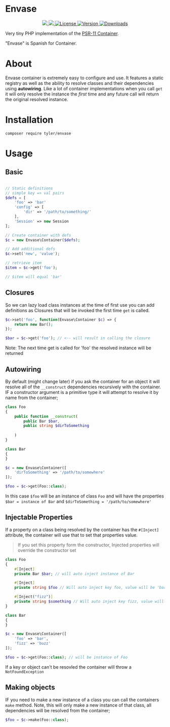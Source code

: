 # Envase
<p align="center">
    <a href="https://codecov.io/gh/tylersriver/envase" > 
        <img als="Coverage" src="https://codecov.io/gh/tylersriver/envase/branch/main/graph/badge.svg?token=HE1M6KNO9G"/> 
    </a>
    <a href="https://github.com/tylersriver/envase/actions/workflows/php.yml" > 
        <img als="Build" src="https://github.com/tylersriver/envase/actions/workflows/php.yml/badge.svg"/> 
    </a>
    <a href="https://github.com/tylersriver/envase/blob/main/LICENSE">
        <img alt="License" src="https://img.shields.io/github/license/tylersriver/envase">
    </a>
    <a href="https://packagist.org/packages/tyler/envase">
        <img alt="Version" src="https://img.shields.io/packagist/v/tyler/envase">
    </a>
    <a href="https://github.com/tylersriver/envase">
        <img alt="Downloads" src="https://img.shields.io/packagist/dt/tyler/envase">
    </a>
<p>
Very tiny PHP implementation of the <a href="https://www.php-fig.org/psr/psr-11/">PSR-11 Container</a>. 

"Envase" is Spanish for Container.

# About
Envase container is extremely easy to configure and use. It features a 
static registry as well as the ability to resolve classes and their dependencies using **autowiring**. Like a lot of container implementations
when you call `get` it will only resolve the instance the *first* time and any future call will return the original resolved instance.

# Installation
```cli
composer require tyler/envase
```
# Usage

## Basic
```php

// Static definitions
// simple key => val pairs
$defs = [
    'foo' => 'bar'
    'config' => [
        'dir' => '/path/to/something/'
    ],
    'Session' => new Session
];

// Create container with defs
$c = new Envase\Container($defs);

// Add additional defs
$c->set('new', 'value');

// retrieve item
$item = $c->get('foo');

// $item will equal 'bar'
```
## Closures
So we can lazy load class instances at the time of first use
you can add definitions as Closures that will be invoked the first time
`get` is called.

```php
$c->set('foo', function(Envase\Container $c) => {
    return new Bar();
});

$bar = $c->get('foo'); // <-- will result in calling the closure
```
Note: The next time get is called for 'foo' the resolved instance will
be returned

## Autowiring
By default (might change later) if you ask the container for an object 
it will resolve all of the `__construct` dependencies recursively with
the container. IF a constructor argument is a primitive type it will attempt to resolve it by name from the container;
```php
class Foo 
{
    public function __construct(
        public Bar $bar,
        public string $dirToSomething
        
    )
}

class Bar
{
}

$c = new Envase\Container([
    'dirToSomething' => '/path/to/somewhere'
]);

$foo = $c->get(Foo::class);
```
In this case `$foo` will be an instance of class `Foo` and will have the
properties `$bar = instance of Bar` and `$dirToSomething = '/path/to/somewhere'`

## Injectable Properties
If a property on a class being resolved by the container has the `#[Inject]` attribute, the container
will use that to set that properties value. 

> If you set this property form the constructor, Injected properties will override the constructor set 

```php
class Foo 
{
    #[Inject]
    private Bar $bar; // will auto inject instance of Bar

    #[Inject]
    private string $foo // Will auto inject key foo, value will be 'bar'

    #[Inject("fizz")]
    private string $something // Will auto inject key fizz, value will be 'buzz'
}

class Bar
{
}

$c = new Envase\Container([
    'foo' => 'bar',
    'fizz' => 'buzz'
]);

$foo = $c->get(Foo::class); // will be instance of Foo
```
If a key or object can't be resovled the container will throw a `NotFoundException`

## Making objects
IF you need to make a new instance of a class you can call the containers
`make` method. Note, this will only make a new instance of that class, all
dependencies will be resolved from the container;
```php
$foo = $c->make(Foo::class);
```